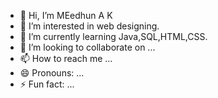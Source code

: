 - 👋 Hi, I’m MEedhun A K
- 👀 I’m interested in web designing.
- 🌱 I’m currently learning Java,SQL,HTML,CSS.
- 💞️ I’m looking to collaborate on ...
- 📫 How to reach me ...
- 😄 Pronouns: ...
- ⚡ Fun fact: ...

<!---
medhun2005/medhun2005 is a ✨ special ✨ repository because its `README.md` (this file) appears on your GitHub profile.
You can click the Preview link to take a look at your changes.
--->
